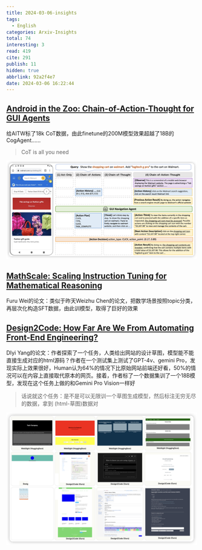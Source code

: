 ```yaml
---
title: 2024-03-06-insights
tags:
  - English
categories: Arxiv-Insights
total: 74
interesting: 3
read: 419
cite: 291
publish: 11
hidden: true
abbrlink: 92a2f4e7
date: 2024-03-06 16:22:44
---
```


## [Android in the Zoo: Chain-of-Action-Thought for GUI Agents](https://arxiv.org/pdf/2403.02713.pdf)

给AITW标了18k CoT数据，由此finetune的200M模型效果超越了18B的CogAgent……

> CoT is all you need

<img src="../../files/images/arxiv-insights/2024-03-04-03-08/zoo.png"     >



## [MathScale: Scaling Instruction Tuning for Mathematical Reasoning](https://arxiv.org/pdf/2403.02884.pdf)

Furu Wei的论文：类似于昨天Weizhu Chen的论文，把数学场景按照topic分类，再层次化构造SFT数据，由此训模型，取得了巨好的效果



## [Design2Code: How Far Are We From Automating Front-End Engineering?](https://arxiv.org/pdf/2403.03163.pdf)

DIyi Yang的论文：作者探索了一个任务，人类给出网站的设计草图，模型能不能直接生成对应的html源码？作者在一个测试集上测试了GPT-4v、gemini Pro，发现实际上效果很好，Human认为64%的情况下比原始网站前端还好看，50%的情况可以在内容上直接取代原本的网页。接着，作者标了一个数据集训了一个18B模型，发现在这个任务上做的和Gemini Pro Vision一样好

> 话说就这个任务：是不是可以无限训一个草图生成模型，然后标注无穷无尽的数据，拿到 (html-草图)数据对

<img src="../../files/images/arxiv-insights/2024-03-04-03-08/design2code.png"     >
